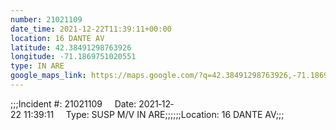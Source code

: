 ```yaml
---
number: 21021109
date_time: 2021-12-22T11:39:11+00:00
location: 16 DANTE AV
latitude: 42.38491298763926
longitude: -71.1869751020551
type: IN ARE
google_maps_link: https://maps.google.com/?q=42.38491298763926,-71.1869751020551
---
```


;;;Incident #: 21021109     Date: 2021‐12‐22 11:39:11     Type: SUSP M/V IN ARE;;;;;;Location: 16 DANTE AV;;;
